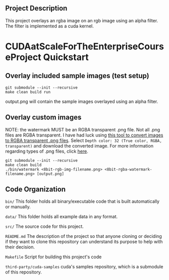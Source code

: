 ## Project Description

This project overlays an rgba image on an rgb image using an alpha filter. The filter is implemented as a cuda kernel.

# CUDAatScaleForTheEnterpriseCourseProject Quickstart

## Overlay included sample images (test setup)

```
git submodule --init --recursive
make clean build run
```

output.png will contain the sample images overlayed using an alpha filter.

## Overlay custom images

NOTE: the watermark MUST be an RGBA transparent .png file. Not all .png files are RGBA transparent. I have had luck using [this tool to convert images to RGBA transparent .png files](https://fconvert.com/image/convert-to-png/). Select `Depth color: 32 (True color, RGBA, transparent)` and download the converted image. For more information regarding types of .png files, click [here](http://www.libpng.org/pub/png/book/chapter08.html#png.ch08.div.5.8).

```
git submodule --init --recursive
make clean build
./bin/watermark <8bit-rgb-img-filename.png> <8bit-rgba-watermark-filename.png> [output.png]
```

## Code Organization

```bin/```
This folder holds all binary/executable code that is built automatically or manually.

```data/```
This folder holds all example data in any format.

```src/```
The source code for this project.

```README.md```
The description of the project so that anyone cloning or deciding if they want to clone this repository can understand its purpose to help with their decision.

```Makefile```
Script for building this project's code

```third-party/cuda-samples```
cuda's samples repository, which is a submodule of this repository.
